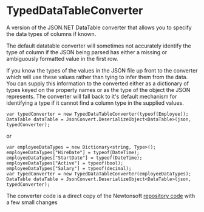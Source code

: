 # TypedDataTableConverter
A version of the JSON.NET DataTable converter that allows you to specify the data types of columns if known.

The default datatable converter will sometimes not accurately identify the type of column if the JSON being parsed has either a missing or ambiguously formatted value in the first row.

If you know the types of the values in the JSON file up front to the converter which will use these values rather than tying to infer them from the data. You can supply this information to the converted either as a dictionary of types keyed on the property names or as the type of the object the JSON represents. The converter will fall back to it's default mechanism for identifying a type if it cannot find a column type in the supplied values.

```
var typedConverter = new TypedDataTableConverter(typeof(Employee));
DataTable dataTable = JsonConvert.DeserializeObject<DataTable>(json, typedConverter);
```
or
``` 
var employeeDataTypes = new Dictionary<string, Type>();
employeeDataTypes["HireDate"] = typeof(DateTime);
employeeDataTypes["StartDate"] = typeof(DateTime);
employeeDataTypes["Active"] = typeof(bool);
employeeDataTypes["Salary"] = typeof(decimal);
var typedConverter = new TypedDataTableConverter(employeeDataTypes);
DataTable dataTable = JsonConvert.DeserializeObject<DataTable>(json, typedConverter);
```

The converter code is a direct copy of the Newtonsoft [repository code](https://github.com/JamesNK/Newtonsoft.Json/blob/master/Src/Newtonsoft.Json/Converters/DataTableConverter.cs) with a few small changes
